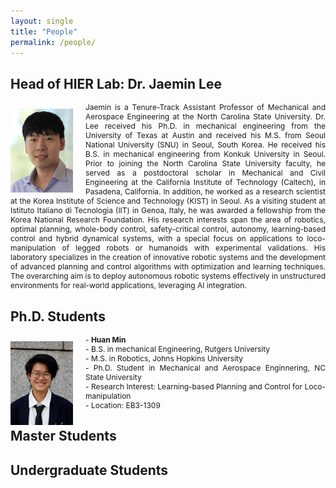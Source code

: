 ```yaml
---
layout: single
title: "People"
permalink: /people/
---
```


## Head of HIER Lab: Dr. Jaemin Lee

<img src="/assets/images/Jaemin5.jpg" align="left" width="100px" style="margin-right: 20px;margin-top: 10px;"/>
<p style="text-align: justify;font-size:9pt;">
  Jaemin is a Tenure-Track Assistant Professor of Mechanical and Aerospace Engineering at the North Carolina State University. Dr. Lee received his Ph.D. in mechanical engineering from the University of Texas at Austin and received his M.S. from Seoul National University (SNU) in Seoul, South Korea. He received his B.S. in mechanical engineering from Konkuk University in Seoul. Prior to joining the North Carolina State University faculty, he served as a postdoctoral scholar in Mechanical and Civil Engineering at the California Institute of Technology (Caltech), in Pasadena, California. In addition, he worked as a research scientist at the Korea Institute of Science and Technology (KIST) in Seoul. As a visiting student at Istituto Italiano di Tecnologia (IIT) in Genoa, Italy, he was awarded a fellowship from the Korea National Research Foundation.
His research interests span the area of robotics, optimal planning, whole-body control, safety-critical control, autonomy, learning-based control and hybrid dynamical systems, with a special focus on applications to loco-manipulation of legged robots or humanoids with experimental validations. His laboratory specializes in the creation of innovative robotic systems and the development of advanced planning and control algorithms with optimization and learning techniques. The overarching aim is to deploy autonomous robotic systems effectively in unstructured environments for real-world applications, leveraging AI integration.
</p>

## Ph.D. Students
<img src="/assets/images/Huan_min.jpg" align="left" width="100px" style="margin-right: 20px;margin-top: 10px;"/>
<p style="text-align: justify;font-size:9pt;">
- <b> Huan Min </b> <br>
- B.S. in mechanical Engineering, Rutgers University<br>
- M.S. in Robotics, Johns Hopkins University<br>
- Ph.D. Student in Mechanical and Aerospace Enginnering, NC State University <br>
- Research Interest: Learning-based Planning and Control for Loco-manipulation <br>
- Location: EB3-1309
</p>

## Master Students

## Undergraduate Students
